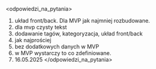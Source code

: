 <odpowiedzi_na_pytania>

1. układ front/back. Dla MVP jak najmniej rozbudowane.
2. dla mvp czysty tekst
3. dodawanie tagów, kategoryzacja, układ front/back
4. jak najprościej
5. bez dodatkowych danych w MVP
6. w MVP wystarczy to co zdefiniowane.
7. 16.05.2025
   </odpowiedzi_na_pytania>
